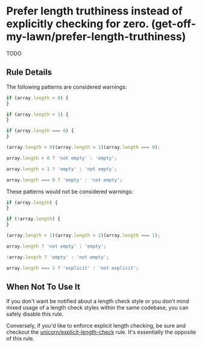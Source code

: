 # Prefer length truthiness instead of explicitly checking for zero. (get-off-my-lawn/prefer-length-truthiness)

TODO

## Rule Details

The following patterns are considered warnings:

```js
if (array.length > 0) {
}

if (array.length < 1) {
}

if (array.length === 0) {
}

(array.length > 0)(array.length < 1)(array.length === 0);

array.length > 0 ? 'not empty' : 'empty';

array.length < 1 ? 'empty' : 'not empty';

array.length === 0 ? 'empty' : 'not empty';
```

These patterns would not be considered warnings:

```js
if (array.length) {
}

if (!array.length) {
}

(array.length > 1)(array.length < 2)(array.length === 1);

array.length ? 'not empty' : 'empty';

!array.length ? 'empty' : 'not empty';

array.length === 1 ? 'explicit' : 'not explicit';
```

## When Not To Use It

If you don't want be notified about a length check style or you don't mind mixed usage of a length check styles within the same codebase, you can safely disable this rule.

Conversely, if you'd like to enforce explicit length checking, be sure and checkout the [unicorn/explicit-length-check](https://github.com/sindresorhus/eslint-plugin-unicorn/blob/master/docs/rules/explicit-length-check.md) rule. It's essentially the opposite of this rule.
